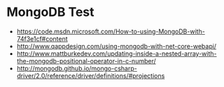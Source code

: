 # MongoDB Test

- https://code.msdn.microsoft.com/How-to-using-MongoDB-with-74f3e1cf#content
- http://www.qappdesign.com/using-mongodb-with-net-core-webapi/
- http://www.mattburkedev.com/updating-inside-a-nested-array-with-the-mongodb-positional-operator-in-c-number/
- http://mongodb.github.io/mongo-csharp-driver/2.0/reference/driver/definitions/#projections